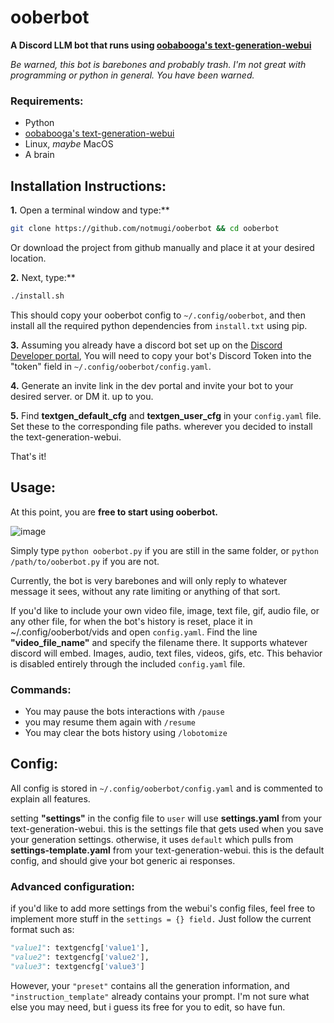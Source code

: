 # ooberbot
__A Discord LLM bot that runs using [oobabooga's text-generation-webui](https://github.com/oobabooga/text-generation-webui)__

*Be warned, this bot is barebones and probably trash. I'm not great with programming or python in general. You have been warned.*

### Requirements:
- Python
- [oobabooga's text-generation-webui](https://github.com/oobabooga/text-generation-webui)
- Linux, *maybe* MacOS
- A brain
## Installation Instructions:
**1.** Open a terminal window and type:**

```bash 
git clone https://github.com/notmugi/ooberbot && cd ooberbot
```
Or download the project from github manually and place it at your desired location.

 **2.** Next, type:**

```bash
./install.sh
```

This should copy your ooberbot config to `~/.config/ooberbot`, and then install all the required python dependencies from `install.txt` using pip.

**3.** Assuming you already have a discord bot set up on the [Discord Developer portal](https://discord.com/developers/applications),
You will need to copy your bot's Discord Token into the "token" field in `~/.config/ooberbot/config.yaml`. 

**4.** Generate an invite link in the dev portal and invite your bot to your desired server. or DM it. up to you.

**5.** Find **textgen_default_cfg** and **textgen_user_cfg** in your `config.yaml` file. Set these to the corresponding 
file paths. wherever you decided to install the text-generation-webui.

That's it!

## Usage:

At this point, you are **free to start using ooberbot.**

![image](https://github.com/notmugi/ooberbot/assets/12789510/bd601350-af74-4718-8d9f-517e8915b029)


Simply type `python ooberbot.py` if you are still in the same folder, or `python /path/to/ooberbot.py` if you are not.

Currently, the bot is very barebones and will only reply to whatever message it sees, without any rate limiting or anything of that sort.

If you'd like to include your own video file, image, text file, gif, audio file, or any other file, for when the bot's history is reset, place it in ~/.config/ooberbot/vids and open `config.yaml`.
Find the line **"video_file_name"** and specify the filename there.
It supports whatever discord will embed. Images, audio, text files, videos, gifs, etc.  This behavior is disabled entirely through the included `config.yaml` file.

### Commands:
- You may pause the bots interactions with `/pause`
- you may resume them again with `/resume`
- You may clear the bots history using `/lobotomize`

## Config:

All config is stored in `~/.config/ooberbot/config.yaml` and is commented to explain all features.

setting **"settings"** in the config file to `user` will use **settings.yaml** from your text-generation-webui. this is the settings file that gets used when you save your generation settings.
otherwise, it uses `default` which pulls from **settings-template.yaml** from your text-generation-webui. this is the default config, and should give your bot generic ai responses.

### Advanced configuration: 
if you'd like to add more settings from the webui's config files, feel free to implement more stuff in the `settings = {} field.` Just follow the current format such as: 
```python
"value1": textgencfg['value1'],
"value2": textgencfg['value2'],
"value3": textgencfg['value3']
```
However, your `"preset"` contains all the generation information, and `"instruction_template"` already contains your prompt. I'm not 
sure what else you may need, but i guess its free for you to edit, so have fun.
